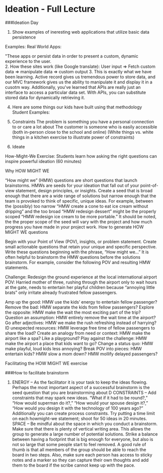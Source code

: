 # Ideation - Full Lecture


###Ideation Day

1. Show examples of ineresting web applications that utilize basic data persistence

Examples:
Real World Apps:

"These apps or persist data in order to present a custom, dynamic experience to the user.  
2. How these sites work (like Google translate): User input => Fetch custom data => manipulate data => custom output
3. This is exactly what we have been learning.  Active record gives us tremendous power to store data, and our MVC framework gives us the ability to manipulate it and display it in a cusotm way.  Additionally, you've learned that APIs are really just an interface to access a particular data set.  With APIs, you can substitute stored data for dynamically retrieving it.

4. Here are some things our kids have built using that methodology
Student Examples:

5. Constraints
The problem is something you have a personal connection to or care a lot about
The customer is someone who is easily accessible (both in-person close to the school and online)
(White things vs. white things in a kitchen exercise to illustrate power of constraints)

6. Ideate

How-Might-We Exercise: Students learn how asking the right questions can inspire powerful ideation (60 minutes)

Why HOW MIGHT WE

“How might we” (HMW) questions are short questions that launch brainstorms. HMWs are seeds for your ideation that fall out of your point-of-view statement, design principles, or insights.
 Create a seed that is broad enough that there are a wide range of solutions but narrow enough that the team is provoked to think of specific, unique ideas. For example, between the (possibly) too narrow “HMW create a cone to eat ice cream without dripping” and the too broad “HMW redesign dessert” might be the properly scoped “HMW redesign ice cream to be more portable.” 
It should be noted, the the proper scope of the seed will vary with the project and how much progress you have made in your project work. 
How to generate HOW MIGHT WE questions

Begin with your Point of View (POV), insights, or problem statement. Create small actionable questions that retain your unique and specific perspective. Write these questions beginning with the phrase, “How might we…” It is often helpful to brainstorm the HMW questions before the solutions brainstorm. For example, consider the following POV and resulting HMW statements. 

Challenge: Redesign the ground experience at the local international airport POV: Harried mother of three, rushing through the airport only to wait hours at the gate, needs to entertain her playful children because “annoying little brats” only irritate already frustrated fellow passengers. 

Amp up the good: HMW use the kids’ energy to entertain fellow passenger? Remove the bad: HMW separate the kids from fellow passengers? 
Explore the opposite: HMW make the wait the most exciting part of the trip? Question an assumption: HMW entirely remove the wait time at the airport? 
Go after adjectives: HMW we make the rush refreshing instead of harrying? 
ID unexpected resources: HMW leverage free time of fellow passengers to share the load? 
Create an analogy from need or context: HMW make the airport like a spa? Like a playground? 
Play against the challenge: HMW make the airport a place that kids want to go? Change a status quo: HMW make playful, loud kids less annoying? 
Break POV into pieces: HMW entertain kids? HMW slow a mom down? HMW mollify delayed passengers? 

Facilitating the HOW MIGHT WE exercise

###How to facilitate brainstorm
1. ENERGY – As the facilitator it is your task to keep the ideas flowing. Perhaps the most important aspect of a successful brainstorm is the seed question that you are brainstorming about  D
CONSTRAINTS – Add constraints that may spark new ideas. “What if it had to be round?,” “How would superman do it?,” “How would your spouse design it?,” “How would you design it with the technology of 100 years ago?” Additionally you can create process constraints. Try putting a time limit on each howmight-we statement; shoot for 50 ideas in 20 minutes. 
SPACE – Be mindful about the space in which you conduct a brainstorm. Make sure that there is plenty of vertical writing area. This allows the group to generate a large number of potential solutions. Strike a balance between having a footprint that is big enough for everyone, but also is not so large that some people start to feel removed. A good rule of thumb is that all members of the group should be able to reach the board in two steps. Also, make sure each person has access to sticky notes and a marker so they can capture their own thoughts and add them to the board if the scribe cannot keep up with the pace. 








